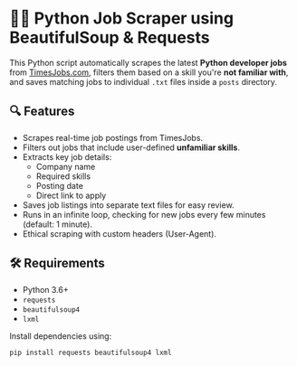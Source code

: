 # 🕵️‍♂️ Python Job Scraper using BeautifulSoup & Requests

This Python script automatically scrapes the latest **Python developer jobs** from [TimesJobs.com](https://www.timesjobs.com), filters them based on a skill you're **not familiar with**, and saves matching jobs to individual `.txt` files inside a `posts` directory.

## 🔍 Features

- Scrapes real-time job postings from TimesJobs.
- Filters out jobs that include user-defined **unfamiliar skills**.
- Extracts key job details:
  - Company name
  - Required skills
  - Posting date
  - Direct link to apply
- Saves job listings into separate text files for easy review.
- Runs in an infinite loop, checking for new jobs every few minutes (default: 1 minute).
- Ethical scraping with custom headers (User-Agent).

## 🛠️ Requirements

- Python 3.6+
- `requests`
- `beautifulsoup4`
- `lxml`

Install dependencies using:

```bash
pip install requests beautifulsoup4 lxml
